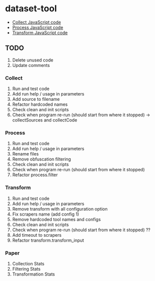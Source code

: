 # dataset-tool

* [Collect JavaScript code](./collect/README.md)
* [Process JavaScript code](./process/README.md)
* [Transform JavaScript code](./transform/README.md)

## TODO

1. Delete unused code
2. Update comments

### Collect

1. Run and test code
2. Add run help / usage in parameters
3. Add source to filename
4. Refactor hardcoded names
5. Check clean and init scripts
6. Check when program re-run (should start from where it stopped) -> collectSources and collectCode

### Process

1. Run and test code
2. Add run help / usage in parameters
3. Rename files
4. Remove obfuscation filtering
5. Check clean and init scripts
6. Check when program re-run (should start from where it stopped)
7. Refactor process.filter

### Transform

1. Run and test code
2. Add run help / usage in parameters
3. Remove transform with all configuration option
4. Fix scrapers name (add config 1)
5. Remove hardcoded tool names and configs
6. Check clean and init scripts
6. Check when program re-run (should start from where it stopped) ??
7. Add timeout to scrapers
8. Refactor transform.transform_input

### Paper

1. Collection Stats
2. Filtering Stats
3. Transformation Stats